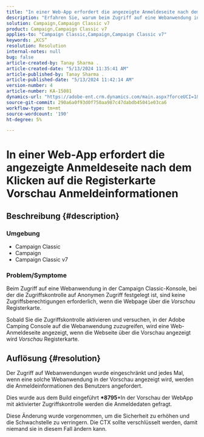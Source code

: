 ```yaml
---
title: "In einer Web-App erfordert die angezeigte Anmeldeseite nach dem Klicken auf die Registerkarte Vorschau Anmeldeinformationen."
description: "Erfahren Sie, warum beim Zugriff auf eine Webanwendung in der Campaign Classic Console eine Anmeldeseite angezeigt wird."
solution: Campaign,Campaign Classic v7
product: Campaign,Campaign Classic v7
applies-to: "Campaign Classic,Campaign,Campaign Classic v7"
keywords: „KCS“
resolution: Resolution
internal-notes: null
bug: false
article-created-by: Tanay Sharma .
article-created-date: "5/13/2024 11:35:41 AM"
article-published-by: Tanay Sharma .
article-published-date: "5/13/2024 11:42:14 AM"
version-number: 4
article-number: KA-15081
dynamics-url: "https://adobe-ent.crm.dynamics.com/main.aspx?forceUCI=1&pagetype=entityrecord&etn=knowledgearticle&id=6f2d6ce7-1c11-ef11-9f8a-6045bd02b206"
source-git-commit: 290a6a0f93d0f750aa987c47dabdb45041e03ca6
workflow-type: tm+mt
source-wordcount: '190'
ht-degree: 5%

---
```


# In einer Web-App erfordert die angezeigte Anmeldeseite nach dem Klicken auf die Registerkarte Vorschau Anmeldeinformationen

## Beschreibung {#description}


### Umgebung

- Campaign Classic
- Campaign
- Campaign Classic v7


### Problem/Symptome

Beim Zugriff auf eine Webanwendung in der Campaign Classic-Konsole, bei der die Zugriffskontrolle auf Anonymen Zugriff festgelegt ist, sind keine Zugriffsberechtigungen erforderlich, wenn die Webpage über die *Vorschau* Registerkarte.

Sobald Sie die Zugriffskontrolle aktivieren und versuchen, in der Adobe Camping Console auf die Webanwendung zuzugreifen, wird eine Web-Anmeldeseite angezeigt, wenn die Webseite über die Vorschau angezeigt wird *Vorschau* Registerkarte.


## Auflösung {#resolution}


Der Zugriff auf Webanwendungen wurde eingeschränkt und jedes Mal, wenn eine solche Webanwendung in der Vorschau angezeigt wird, werden die Anmeldeinformationen des Benutzers angefordert.

Dies wurde aus dem Build eingeführt <b>*8795</b>*In der Vorschau der WebApp mit aktivierter Zugriffskontrolle werden die Anmeldedaten gefragt.

Diese Änderung wurde vorgenommen, um die Sicherheit zu erhöhen und die Schwachstelle zu verringern. Die CTX sollte verschlüsselt werden, damit niemand sie in diesem Fall ändern kann.


